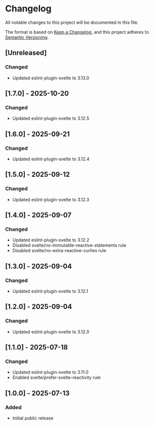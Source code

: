 # Changelog

All notable changes to this project will be documented in this file.

The format is based on [Keep a Changelog](https://keepachangelog.com/en/1.0.0/),
and this project adheres to [Semantic Versioning](https://semver.org/spec/v2.0.0.html).


## [Unreleased]

### Changed

- Updated eslint-plugin-svelte to 3.13.0


## [1.7.0] - 2025-10-20

### Changed

- Updated eslint-plugin-svelte to 3.12.5


## [1.6.0] - 2025-09-21

### Changed

- Updated eslint-plugin-svelte to 3.12.4


## [1.5.0] - 2025-09-12

### Changed

- Updated eslint-plugin-svelte to 3.12.3


## [1.4.0] - 2025-09-07

### Changed

- Updated eslint-plugin-svelte to 3.12.2
- Disabled svelte/no-immutable-reactive-statements rule
- Disabled svelte/no-extra-reactive-curlies rule


## [1.3.0] - 2025-09-04

### Changed

- Updated eslint-plugin-svelte to 3.12.1


## [1.2.0] - 2025-09-04

### Changed

- Updated eslint-plugin-svelte to 3.12.0


## [1.1.0] - 2025-07-18

### Changed

- Updated eslint-plugin-svelte to 3.11.0
- Enabled svelte/prefer-svelte-reactivity rule


## [1.0.0] - 2025-07-13

### Added

- Initial public release
